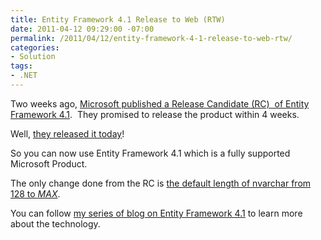```yaml
---
title: Entity Framework 4.1 Release to Web (RTW)
date: 2011-04-12 09:29:00 -07:00
permalink: /2011/04/12/entity-framework-4-1-release-to-web-rtw/
categories:
- Solution
tags:
- .NET
---
```

<p>Two weeks ago, <a href="http://vincentlauzon.wordpress.com/2011/03/29/entity-framework-4-1-rc-including-code-first/">Microsoft published a Release Candidate (RC)&#160; of Entity Framework 4.1</a>.&#160; They promised to release the product within 4 weeks.</p>  <p>Well, <a href="http://blogs.msdn.com/b/adonet/archive/2011/04/11/ef-4-1-released.aspx">they released it today</a>!</p>  <p>So you can now use Entity Framework 4.1 which is a fully supported Microsoft Product.</p>  <p>The only change done from the RC is <a href="http://vincentlauzon.wordpress.com/2011/04/06/entity-framework-4-1-override-conventions-2/">the default length of nvarchar from 128 to <em>MAX</em></a>.</p>  <p>You can follow <a href="http://vincentlauzon.wordpress.com/2011/04/11/entity-framework-4-1-deep-fetch-vs-lazy-load-3/">my series of blog on Entity Framework 4.1</a> to learn more about the technology.</p>